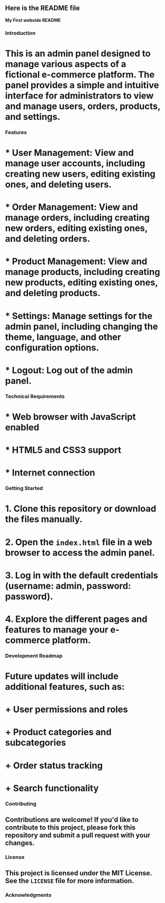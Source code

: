 
##  Here is the README file 

**My First webside README**

### Introduction

# This is an admin panel designed to manage various aspects of a fictional e-commerce platform. The panel provides a simple and intuitive interface for administrators to view and manage users, orders, products, and settings.

### Features

# * User Management: View and manage user accounts, including creating new users, editing existing ones, and deleting users.
# * Order Management: View and manage orders, including creating new orders, editing existing ones, and deleting orders.
# * Product Management: View and manage products, including creating new products, editing existing ones, and deleting products.
# * Settings: Manage settings for the admin panel, including changing the theme, language, and other configuration options.
# * Logout: Log out of the admin panel.

### Technical Requirements

# * Web browser with JavaScript enabled
# * HTML5 and CSS3 support
# * Internet connection

### Getting Started

# 1. Clone this repository or download the files manually.
# 2. Open the `index.html` file in a web browser to access the admin panel.
# 3. Log in with the default credentials (username: admin, password: password).
# 4. Explore the different pages and features to manage your e-commerce platform.

### Development Roadmap

# Future updates will include additional features, such as:
#	+ User permissions and roles
#	+ Product categories and subcategories
#	+ Order status tracking
#	+ Search functionality

### Contributing

## Contributions are welcome! If you'd like to contribute to this project, please fork this repository and submit a pull request with your changes.

### License

## This project is licensed under the MIT License. See the `LICENSE` file for more information.

### Acknowledgments

